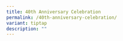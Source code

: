 ```yaml
---
title: 40th Anniversary Celebration
permalink: /40th-anniversary-celebration/
variant: tiptap
description: ""
---
```

